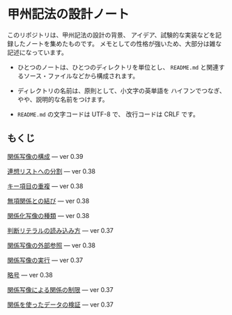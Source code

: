# 甲州記法の設計ノート



このリポジトリは、甲州記法の設計の背景、
アイデア、試験的な実装などを記録したノートを集めたものです。
メモとしての性格が強いため、大部分は雑な記述になっています。

- ひとつのノートは、ひとつのディレクトリを単位とし、
  `README.md` と関連するソース・ファイルなどから構成されます。

- ディレクトリの名前は、原則として、小文字の英単語を
  ハイフンでつなぎ、やや、説明的な名前をつけます。

- `README.md` の文字コードは UTF-8 で、
  改行コードは CRLF です。



## もくじ

[関係写像の構成][construct-relmap] — ver 0.39

[連想リストへの分割][divide-into-assoc] — ver 0.38

[キー項目の重複][duplicate-keys] — ver 0.38

[無項関係との結び][join-with-reldum] — ver 0.38

[関係化写像の種類][kind-of-relfiers] — ver 0.38

[判断リテラルの読み込み方][read-judge-literals] — ver 0.37

[関係写像の外部参照][relmap-in-outer-section] — ver 0.38

[関係写像の実行][run-relmap-using-relation-directly] — ver 0.37

[略号][short-signs] — ver 0.38

[関係写像による関係の制限][some-and-none] — ver 0.37

[関係を使ったデータの検証][validation-using-relation] — ver 0.37



[construct-relmap]: note/construct-relmap
[divide-into-assoc]: note/divide-into-assoc
[duplicate-keys]: note/duplicate-keys
[join-with-reldum]: note/join-with-reldum
[kind-of-relfiers]: note/kind-of-relfiers
[read-judge-literals]: note/read-judge-literals
[relmap-in-outer-section]: note/relmap-in-outer-section
[run-relmap-using-relation-directly]: note/run-relmap-using-relation-directly
[short-signs]: note/short-signs
[some-and-none]: note/some-and-none
[validation-using-relation]: note/validation-using-relation

